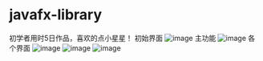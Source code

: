 # javafx-library
初学者用时5日作品，喜欢的点小星星！
初始界面
![image](https://user-images.githubusercontent.com/66316294/115717096-6dfe0b00-a3ac-11eb-8951-f21638914fc3.png)
主功能
![image](https://user-images.githubusercontent.com/66316294/115717168-7e15ea80-a3ac-11eb-82ac-45285a8912ec.png)
各个界面
![image](https://user-images.githubusercontent.com/66316294/115717212-8837e900-a3ac-11eb-9b28-7e710cdb53d5.png)
![image](https://user-images.githubusercontent.com/66316294/115717254-9423ab00-a3ac-11eb-92b0-47c71ddc9c21.png)
![image](https://user-images.githubusercontent.com/66316294/115717293-9d147c80-a3ac-11eb-825d-0b8730e9e0e2.png)
